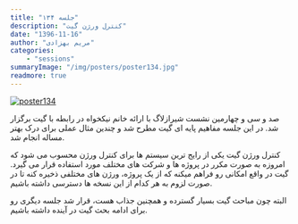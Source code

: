 ```yaml
---
title: "جلسه ۱۳۴"
description: "کنترل ورژن گیت"
date: "1396-11-16"
author: "مریم بهزادی"
categories:
    - "sessions"
summaryImage: "/img/posters/poster134.jpg"
readmore: true
---
```

[![poster134](../../img/posters/poster134.jpg)](../../img/poster134.jpg)

صد و سی و چهارمین نشست شیرازلاگ با ارائه خانم نیکخواه در رابطه با گیت برگزار شد. در این جلسه مفاهیم پایه ای گیت مطرح شد و چندین مثال عملی برای درک بهتر مساله انجام شد.

کنترل ورژن گیت یکی از رایج ترین سیستم ها برای کنترل ورژن محسوب می شود که امروزه به صورت مکرر در پروژه ها و شرکت های مختلف مورد استفاده قرار می گیرد. گیت در واقع امکانی رو فراهم میکنه که از یک پروژه، ورژن های مختلفی ذخیره کنه تا در صورت لزوم به هر کدام از این نسخه ها دسترسی داشته باشیم.

البته چون مباحث گیت بسیار گسترده و همچنین جذاب هست، قرار شد جلسه دیگری رو برای ادامه بحث گیت در آینده داشته باشیم.